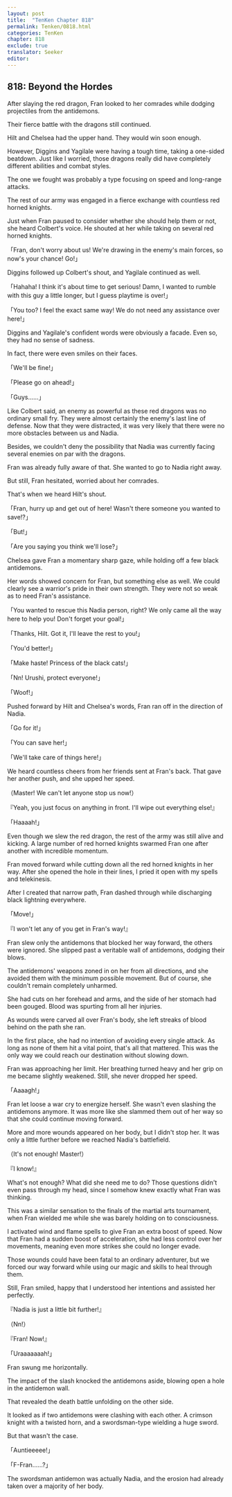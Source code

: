 ```yaml
---
layout: post
title:  "TenKen Chapter 818"
permalink: Tenken/0818.html
categories: TenKen
chapter: 818
exclude: true
translator: Seeker
editor: 
---
```

<h2 id="ch818">818: Beyond the Hordes</h2>

After slaying the red dragon, Fran looked to her comrades while dodging projectiles from the antidemons.

Their fierce battle with the dragons still continued.

Hilt and Chelsea had the upper hand. They would win soon enough.

However, Diggins and Yagilale were having a tough time, taking a one-sided beatdown. Just like I worried, those dragons really did have completely different abilities and combat styles.

The one we fought was probably a type focusing on speed and long-range attacks.

The rest of our army was engaged in a fierce exchange with countless red horned knights.

Just when Fran paused to consider whether she should help them or not, she heard Colbert's voice. He shouted at her while taking on several red horned knights.

「Fran, don't worry about us! We're drawing in the enemy's main forces, so now's your chance! Go!」

Diggins followed up Colbert's shout, and Yagilale continued as well.

「Hahaha! I think it's about time to get serious! Damn, I wanted to rumble with this guy a little longer, but I guess playtime is over!」

「You too? I feel the exact same way! We do not need any assistance over here!」

Diggins and Yagilale's confident words were obviously a facade. Even so, they had no sense of sadness.

In fact, there were even smiles on their faces.

「We'll be fine!」

「Please go on ahead!」

「Guys……」

Like Colbert said, an enemy as powerful as these red dragons was no ordinary small fry. They were almost certainly the enemy's last line of defense. Now that they were distracted, it was very likely that there were no more obstacles between us and Nadia.

Besides, we couldn't deny the possibility that Nadia was currently facing several enemies on par with the dragons.

Fran was already fully aware of that. She wanted to go to Nadia right away.

But still, Fran hesitated, worried about her comrades.

That's when we heard Hilt's shout.

「Fran, hurry up and get out of here! Wasn't there someone you wanted to save!?」

「But!」

「Are you saying you think we'll lose?」

Chelsea gave Fran a momentary sharp gaze, while holding off a few black antidemons.

Her words showed concern for Fran, but something else as well. We could clearly see a warrior's pride in their own strength. They were not so weak as to need Fran's assistance.

「You wanted to rescue this Nadia person, right? We only came all the way here to help you! Don't forget your goal!」

「Thanks, Hilt. Got it, I'll leave the rest to you!」

「You'd better!」

「Make haste! Princess of the black cats!」

「Nn! Urushi, protect everyone!」

「Woof!」

Pushed forward by Hilt and Chelsea's words, Fran ran off in the direction of Nadia.

「Go for it!」

「You can save her!」

「We'll take care of things here!」

We heard countless cheers from her friends sent at Fran's back. That gave her another push, and she upped her speed.

（Master! We can't let anyone stop us now!）

『Yeah, you just focus on anything in front. I'll wipe out everything else!』

「Haaaah!」

Even though we slew the red dragon, the rest of the army was still alive and kicking. A large number of red horned knights swarmed Fran one after another with incredible momentum.

Fran moved forward while cutting down all the red horned knights in her way. After she opened the hole in their lines, I pried it open with my spells and telekinesis.

After I created that narrow path, Fran dashed through while discharging black lightning everywhere.

「Move!」

『I won't let any of you get in Fran's way!』

Fran slew only the antidemons that blocked her way forward, the others were ignored. She slipped past a veritable wall of antidemons, dodging their blows.

The antidemons' weapons zoned in on her from all directions, and she avoided them with the minimum possible movement. But of course, she couldn't remain completely unharmed.

She had cuts on her forehead and arms, and the side of her stomach had been gouged. Blood was spurting from all her injuries.

As wounds were carved all over Fran's body, she left streaks of blood behind on the path she ran.

In the first place, she had no intention of avoiding every single attack. As long as none of them hit a vital point, that's all that mattered. This was the only way we could reach our destination without slowing down.

Fran was approaching her limit. Her breathing turned heavy and her grip on me became slightly weakened. Still, she never dropped her speed.

「Aaaagh!」

Fran let loose a war cry to energize herself. She wasn't even slashing the antidemons anymore. It was more like she slammed them out of her way so that she could continue moving forward.

More and more wounds appeared on her body, but I didn't stop her. It was only a little further before we reached Nadia's battlefield.

（It's not enough! Master!）

『I know!』

What's not enough? What did she need me to do? Those questions didn't even pass through my head, since I somehow knew exactly what Fran was thinking.

This was a similar sensation to the finals of the martial arts tournament, when Fran wielded me while she was barely holding on to consciousness.

I activated wind and flame spells to give Fran an extra boost of speed. Now that Fran had a sudden boost of acceleration, she had less control over her movements, meaning even more strikes she could no longer evade.

Those wounds could have been fatal to an ordinary adventurer, but we forced our way forward while using our magic and skills to heal through them.

Still, Fran smiled, happy that I understood her intentions and assisted her perfectly.

『Nadia is just a little bit further!』

（Nn!）

『Fran! Now!』

「Uraaaaaaah!」

Fran swung me horizontally.

The impact of the slash knocked the antidemons aside, blowing open a hole in the antidemon wall.

That revealed the death battle unfolding on the other side.

It looked as if two antidemons were clashing with each other. A crimson knight with a twisted horn, and a swordsman-type wielding a huge sword.

But that wasn't the case.

「Auntieeeee!」

「F-Fran……?」

The swordsman antidemon was actually Nadia, and the erosion had already taken over a majority of her body.






